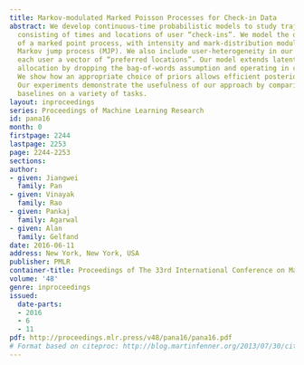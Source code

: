 ```yaml
---
title: Markov-modulated Marked Poisson Processes for Check-in Data
abstract: We develop continuous-time probabilistic models to study trajectory data
  consisting of times and locations of user “check-ins”. We model the data as realizations
  of a marked point process, with intensity and mark-distribution modulated by a latent
  Markov jump process (MJP). We also include user-heterogeneity in our model by assigning
  each user a vector of “preferred locations”. Our model extends latent Dirichlet
  allocation by dropping the bag-of-words assumption and operating in continuous time.
  We show how an appropriate choice of priors allows efficient posterior inference.
  Our experiments demonstrate the usefulness of our approach by comparing with various
  baselines on a variety of tasks.
layout: inproceedings
series: Proceedings of Machine Learning Research
id: pana16
month: 0
firstpage: 2244
lastpage: 2253
page: 2244-2253
sections: 
author:
- given: Jiangwei
  family: Pan
- given: Vinayak
  family: Rao
- given: Pankaj
  family: Agarwal
- given: Alan
  family: Gelfand
date: 2016-06-11
address: New York, New York, USA
publisher: PMLR
container-title: Proceedings of The 33rd International Conference on Machine Learning
volume: '48'
genre: inproceedings
issued:
  date-parts:
  - 2016
  - 6
  - 11
pdf: http://proceedings.mlr.press/v48/pana16/pana16.pdf
# Format based on citeproc: http://blog.martinfenner.org/2013/07/30/citeproc-yaml-for-bibliographies/
---
```

